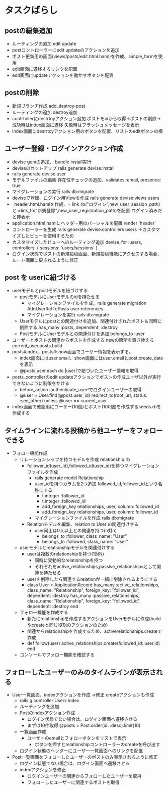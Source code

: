 # タスクばらし

## postの編集追加
- ルーティングの追加 edit update
- postコントローラーにedit updateのアクションを追加
- ポスト更新用の画面(views/posts/edit.html.haml)を作成、simple_formを使用
- edit画面に遷移するリンクを配置
- edit画面にupdateアクションを動かすボタンを配置

## postの削除
- 新規ブランチ作成 add_destroy-post
- ルーティングの追加 destroy追加
- contrtollerにdestrtoyアクション追加 ポストをidから取得→ポストの削除→成功時はindex画面に遷移 失敗時はフラッシュメッセージを表示
- index画面にdestrtoyアクション用のボタンを配置、リストのeditボタンの横

## ユーザー登録・ログインアクション作成
- devise gemの追加、 bundle install実行
- deviseのセットアップ rails generate devise:install
- rails generate devise user
- モデルファイルの編集 存在性チェックの追加、validates :email, presence: true
- マイグレーションの実行 rails db:migrate
- deviseで登録、ログイン用Viewを作成 rails generate devise:views users
- _header.html.hamlを作成、= link_to("ログイン",new_user_session_path)と =link_to("新規登録",new_user_registration_path)を配置 ログイン済みだと非表示
- application.html.hamlにヘッダー用のパーシャルを配置 render 'header'
- コントローラーを生成 rails generate devise:controllers users →カスタマイズしたビューを使用するため
- カスタマイズしたビューへのルーティング追加 devise_for :users, controllers: { sessions: 'users/sessions' }
- ログイン状態でポストの新規投稿画面、新規投稿機能にアクセスする場合、ルート画面に戻されるように修正

## post を userに紐づける
- userモデルとpostモデルを紐づけする
  - postモデルにUserモデルのidを持たせる
    - マイグレーションファイルを作成、rails generate migration AddUserRefToPosts user:references
    - マイグレーションを実行 rails db:migrate
  - Userモデルにpostとの関連付けを追加、関連付けされたポストも同時に削除する  has_many :posts, dependent: :destroy
  - PostモデルにUserモデルとの関連付けを追加 belongs_to :user
- ユーザーとポストの関連からポストを作成する newの箇所を置き換える current_user.posts.build
- posts#index、posts#show画面でユーザー情報を表示する。
  - index画面にはuser.email、show画面にはuser.emailとpost.create_dateを表示
  - @posts.user.each do |user|で紐づいたユーザー情報を取得
- posts_controllerのedit updateアクションでポストの作成ユーザ以外が実行できないように制限をかける
  - before_action :authenticate_user!でログインユーザーの取得
  - @user = User.find(@post.user_id)
    redirect_to(root_url, status: :see_other) unless @user == current_user
- index画面で確認用にユーザー(10個)とポスト(100個)を作成するseeds.rbを作成する

## タイムラインに流れる投稿から他ユーザーをフォローできる
- フォロー機能作成
  - リレーションシップを持つモデルを作成 relationship.rb
    - follower_id(user_id),followed_id(user_id)を持つマイグレーションファイルを作成 
      - rails generate model Relationship 
      - user_idを持つカラムを2つ追加 followed_id,follower_idという名称にする
        - t.integer :follower_id
        - t.integer :followed_id
        - add_foreign_key relationships, user, column: followed_id
        - add_foreign_key relationships, user, column: follower_id
      - マイグレーションファイルを作成 rails db:migrate
    - Relationモデルを編集、relation to User の関連付けする
      - user同士は0人以上との関連を持つ(n対n)
        - belongs_to :follower, class_name: "User"
        - belongs_to :followed, class_name: "User"
  - userモデルとrelationshipモデルを関連付けする
    - userは複数のrelationshipを持つ(1対N)
      - 同時に受動的なrelationshipを持つ
      - それぞれをactive_relationships,passive_relationshipsとして関連を持たせる
    - userを削除したら関連するrelationが一緒に削除されるようにする
    - class User < ApplicationRecord
        has_many :active_relationships, class_name: "Relationship", foreign_key: "follower_id", dependent: :destroy
        has_many :passive_relationships, class_name: "Relationship", foreign_key: "followed_id", dependent: :destroy
      end
  - フォロー機能を作成する
    - 新たにrelationshipを作成するアクションをUserモデルに作成(buildやcreateと同じ役割のアクションのため)
    - 関連からrelationshipを作成するため、activerelationships.createで作成
    - def follow(user)
        active_relationships.create(followed_id: user.id)
      end
  - コンソールでフォロー機能を確認する

## フォローしたユーザーのみのタイムラインが表示される
<!-- - relationshipのコントローラーを作成、createアクションを作成
  - rails g controller Relationships create
  - createアクションを作成
    - ログイン状態ではない場合は、フォローせずログイン画面へ遷移させる
    - current_user.active_relationship.follow(user_id: :他ユーザーのid)
      - フォローに成功した場合、ユーザー一覧画面に遷移。失敗時はフラッシュメッセージを表示 -->
- User一覧画面、indexアクションを作成 →修正 createアクションも作成
  - rails g controller Users index
  - ルーティングを追加
  - Postのindexアクション作成
    - ログイン状態でない場合は、ログイン画面へ遷移させる
    - まずは10件取得 @posts = Post.order(id: :desc).limit(10)
  - 一覧画面作成
    - ユーザーのemailとフォローボタンをリストで表示
      - ボタンを押すとrelationshipコントローラーのcreateを呼び出す
  - ログイン状態のヘッダーにユーザー一覧画面へのリンクを配置
- Post一覧画面をフォローしたユーザーのポストのみ表示されるように修正
  - ログイン状態でない場合は、ログイン画面へ遷移させる
  - indexアクションを修正
    - ログインユーザーの関連からフォローしたユーザーを取得
    - フォローしたユーザーに関連するポストを取得

